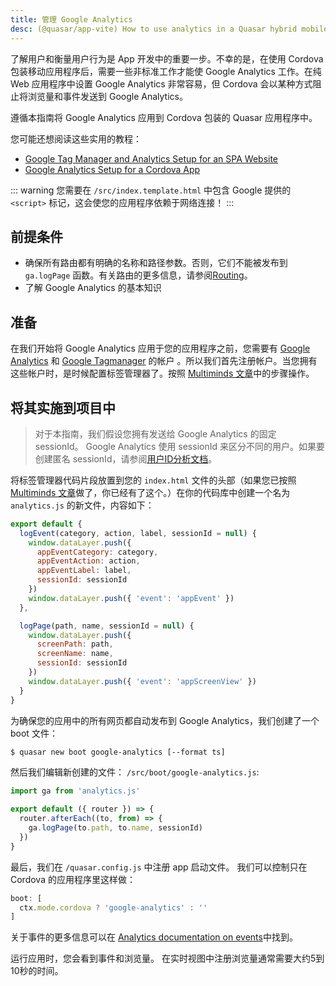 ```yaml
---
title: 管理 Google Analytics
desc: (@quasar/app-vite) How to use analytics in a Quasar hybrid mobile app with Cordova.
---
```


了解用户和衡量用户行为是 App 开发中的重要一步。不幸的是，在使用 Cordova 包装移动应用程序后，需要一些非标准工作才能使 Google Analytics 工作。在纯 Web 应用程序中设置 Google Analytics 非常容易，但 Cordova 会以某种方式阻止将浏览量和事件发送到 Google Analytics。

遵循本指南将 Google Analytics 应用到 Cordova 包装的 Quasar 应用程序中。

您可能还想阅读这些实用的教程：

- [Google Tag Manager and Analytics Setup for an SPA Website](https://jannerantala.com/tutorials/quasar-framework-google-tag-manager-and-analytics-setup-for-an-spa-website/)
- [Google Analytics Setup for a Cordova App](https://jannerantala.com/tutorials/quasar-framework-google-analytics-setup-for-cordova-app/)

::: warning
您需要在 `/src/index.template.html` 中包含 Google 提供的 `<script>` 标记，这会使您的应用程序依赖于网络连接！
:::

## 前提条件

* 确保所有路由都有明确的名称和路径参数。否则，它们不能被发布到 `ga.logPage` 函数。有关路由的更多信息，请参阅[Routing](/quasar-cli-vite/routing)。
* 了解 Google Analytics 的基本知识

## 准备

在我们开始将 Google Analytics 应用于您的应用程序之前，您需要有 [Google Analytics](https://analytics.google.com) 和 [Google Tagmanager](https://tagmanager.google.com/) 的帐户 。所以我们首先注册帐户。当您拥有这些帐户时，是时候配置标签管理器了。按照 [Multiminds 文章](https://www.multiminds.eu/blog/2016/12/google-analytics-and-tag-manager-with-ionic-and-cordova-apps/)中的步骤操作。

## 将其实施到项目中
> 对于本指南，我们假设您拥有发送给 Google Analytics 的固定 sessionId。 Google Analytics 使用 sessionId 来区分不同的用户。如果要创建匿名 sessionId，请参阅[用户ID分析文档](https://developers.google.com/analytics/devguides/collection/analyticsjs/cookies-user-id)。

将标签管理器代码片段放置到您的 `index.html` 文件的头部（如果您已按照[Multiminds 文章](http://www.multiminds.eu/2016/12/06/google-analytics-tag-manager-ionic-cordova/)做了，你已经有了这个。）在你的代码库中创建一个名为 `analytics.js` 的新文件，内容如下：

```javascript
export default {
  logEvent(category, action, label, sessionId = null) {
    window.dataLayer.push({
      appEventCategory: category,
      appEventAction: action,
      appEventLabel: label,
      sessionId: sessionId
    })
    window.dataLayer.push({ 'event': 'appEvent' })
  },

  logPage(path, name, sessionId = null) {
    window.dataLayer.push({
      screenPath: path,
      screenName: name,
      sessionId: sessionId
    })
    window.dataLayer.push({ 'event': 'appScreenView' })
  }
}
```

为确保您的应用中的所有网页都自动发布到 Google Analytics，我们创建了一个 boot 文件：

```bash
$ quasar new boot google-analytics [--format ts]
```

然后我们编辑新创建的文件： `/src/boot/google-analytics.js`:

```js
import ga from 'analytics.js'

export default ({ router }) => {
  router.afterEach((to, from) => {
    ga.logPage(to.path, to.name, sessionId)
  })
}
```
最后，我们在 `/quasar.config.js` 中注册 app 启动文件。 我们可以控制只在 Cordova 的应用程序里这样做：

```js
boot: [
  ctx.mode.cordova ? 'google-analytics' : ''
]
```

关于事件的更多信息可以在 [Analytics documentation on events](https://developers.google.com/analytics/devguides/collection/analyticsjs/events)中找到。

运行应用时，您会看到事件和浏览量。 在实时视图中注册浏览量通常需要大约5到10秒的时间。

